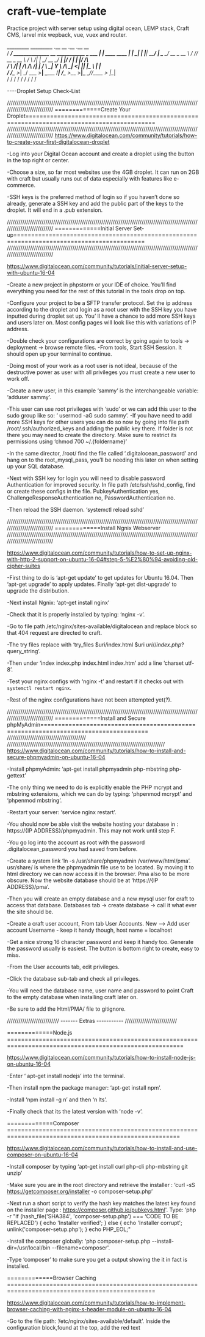 # craft-vue-template
Practice project with server setup using digital ocean, LEMP stack, Craft CMS, larvel mix wepback, vue, vuex and router.




  _________                                 _________ .__                   __   .__  .__          __   
 /   _____/ ______________  __ ___________  \_   ___ \|  |__   ____   ____ |  | _|  | |__| _______/  |_ 
 \_____  \_/ __ \_  __ \  \/ // __ \_  __ \ /    \  \/|  |  \_/ __ \_/ ___\|  |/ /  | |  |/  ___/\   __\
 /        \  ___/|  | \/\   /\  ___/|  | \/ \     \___|   Y  \  ___/\  \___|    <|  |_|  |\___ \  |  |  
/_______  /\___  >__|    \_/  \___  >__|     \______  /___|  /\___  >\___  >__|_ \____/__/____  > |__|  
        \/     \/                 \/                \/     \/     \/     \/     \/            \/        


----Droplet Setup Check-List


///////////////////////////////////////////////////////////////////////////////////////////////////////////////////////////
=============Create Your Droplet===========================================================================================
///////////////////////////////////////////////////////////////////////////////////////////////////////////////////////////
https://www.digitalocean.com/community/tutorials/how-to-create-your-first-digitalocean-droplet

  -Log into your Digital Ocean account and create a droplet using the button in the top right or center. 
  
  -Choose a size, so far most websites use the 4GB droplet. It can run on 2GB with craft but usually runs out of data especially with features like e-commerce. 
  
  -SSH keys is the preferred method of login so if you haven’t done so already, generate a SSH key and add the public part of the keys to the droplet. It will end in a .pub extension. 
  
 ///////////////////////////////////////////////////////////////////////////////////////////////////////////////////////////
=============Initial Server Set-up===========================================================================================
///////////////////////////////////////////////////////////////////////////////////////////////////////////////////////////

https://www.digitalocean.com/community/tutorials/initial-server-setup-with-ubuntu-16-04

  -Create a new project in phpstorm or your IDE of choice. You’ll find everything you need for the rest of this tutorial in the tools drop on top.
  
  -Configure your project to be a SFTP transfer protocol. Set the ip address according to the droplet and login as a root user with the SSH key you have inputted during droplet set up. You’ ll have a chance to add more SSH keys and users later on. Most config pages will look like this with variations of IP address. 
  
  -Double check your configurations are correct by going again to tools -> deployment -> browse remote files. 
  -From tools, Start SSH Session. It should open up your terminal to continue.
  
  -Doing most of your work as a root user is not ideal, because of the destructive power as user with all privileges you must create a new user to work off.
  
  -Create a new user, in this example ‘sammy’ is the interchangeable variable: ‘adduser sammy’.
  
  -This user can use root privileges with ‘sudo’ or we can add this user to the sudo group like so: ‘ usermod -aG sudo sammy’.
  -If you have need to add more SSH keys for other users you can do so now by going into file path /root/.ssh/authorized_keys and adding the public key there. If folder is not there you may need to create the directory. Make sure to restrict its permissions using ‘chmod 700 ~/.{foldername}’
  
  -In the same director, /root/ find the file called ‘.digitalocean_password’ and hang on to the root_mysql_pass, you’ll be needing this later on when setting up your SQL database. 
  
  -Next with SSH key for login you will need to disable password Authentication for improved security. In file path /etc/ssh/sshd_config, find or create these configs in the file. PubkeyAuthentication yes, ChallengeResponseAuthentication no, PasswordAuthentication no.
  
  -Then reload the SSH daemon. ‘systemctl reload sshd’
  
/////////////////////////////////////////////////////////////////////////////////////////////////////////////////////////// 
=============Install Ngnix Webserver
/////////////////////////////////////////////////////////////////////////////////////////////////////////////////////////// 

https://www.digitalocean.com/community/tutorials/how-to-set-up-nginx-with-http-2-support-on-ubuntu-16-04#step-5-%E2%80%94-avoiding-old-cipher-suites

  -First thing to do is ‘apt-get update’ to get updates for Ubuntu 16.04. Then ‘apt-get upgrade’ to apply updates. Finally ‘apt-get dist-upgrade’ to upgrade the distribution. 
  
  -Next install Ngnix: ‘apt-get install nginx’
  
  -Check that it is properly installed by typing: ‘nginx -v’.
  
  -Go to file path /etc/nginx/sites-available/digitalocean and replace block so that 404 request are directed to craft. 

  -The try files replace with ‘try_files $uri/index.html $uri $uri/ /index.php?$query_string’.
  
  -Then under ‘index index.php index.html index.htm’ add a line ‘charset utf-8’.
  
  -Test your nginx configs with ‘nginx -t’ and restart if it checks out with `systemctl restart nginx`.
  
  -Rest of the nginx configurations have not been attempted yet(?).
  
/////////////////////////////////////////////////////////////////////////////////////////////////////////////////////////// 
=============Install and Secure phpMyAdmin====================================================================================
///////////////////////////////////////// ////////////////////////////////////////////////////////////////////////////////// 
https://www.digitalocean.com/community/tutorials/how-to-install-and-secure-phpmyadmin-on-ubuntu-16-04

  -Install phpmyAdmin: ‘apt-get install phpmyadmin php-mbstring php-gettext’
  
  -The only thing we need to do is explicitly enable the PHP mcrypt and mbstring extensions, which we can do by typing: ‘phpenmod mcrypt’ and ‘phpenmod mbstring’. 
  
  -Restart your server: ‘service nginx restart’.  		
  
  -You should now be able visit the website hosting your database in : https://{IP ADDRESS}/phpmyadmin. This may not work until step F. 
  
  -You go log into the account as root with the password .digitalocean_password you had saved from before. 
  
  -Create a system link ‘ln -s /usr/share/phpmyadmin /var/www/html/pma’. usr/share/ is where the phpmyadmin file use to be located. By moving it to html directory we can now access it in the browser. Pma also to be more obscure. Now the website database should be at ‘https://{IP ADDRESS}/pma’.
  
  -Then you will create an empty database and a new mysql user for craft to access that database. Databases tab -> create database -> call it what ever the site should be.
  
  -Create a craft user account, From tab User Accounts. New --> Add user account 
  Username - keep it handy though, host name = localhost
  
  -Get a nice strong 16 character password and keep it handy too. Generate the password usually is easiest. The button is bottom right to create, easy to miss.
  
  -From the User accounts tab, edit privileges. 
  
  -Click the database sub-tab and check all privileges. 
  
  -You will need the database name, user name and password to point Craft to the empty database when installing craft later on. 
  
  -Be sure to add the Html/PMA/ file to gitignore. 
  
  
///////////////////////////
-------  Extras -----------
///////////////////////////

=============Node.js ========================================================================================================

https://www.digitalocean.com/community/tutorials/how-to-install-node-js-on-ubuntu-16-04		

  -Enter ‘	apt-get install nodejs’ into the terminal. 		
  
  -Then install npm the package manager: ‘apt-get install npm’.
  
  -Install ‘npm install -g  n’ and then 	‘n lts’.
  
  -Finally check that its the latest version with ‘node -v’.	

=============Composer =======================================================================================================

https://www.digitalocean.com/community/tutorials/how-to-install-and-use-composer-on-ubuntu-16-04

  -Install composer by typing ‘apt-get install curl php-cli php-mbstring git unzip’
  
  -Make sure you are in the root directory and retrieve the installer : ‘curl -sS https://getcomposer.org/installer -o composer-setup.php’
  
  -Next run a short script to verify the hash key matches the latest key found on the installer page : 
  https://composer.github.io/pubkeys.html'. Type: ‘php -r "if (hash_file('SHA384', 'composer-setup.php') === ‘CODE TO BE REPLACED') { echo 'Installer verified'; } else { echo 'Installer corrupt'; unlink('composer-setup.php'); } echo PHP_EOL;"
  
  -Install the composer globally: ‘php composer-setup.php --install-dir=/usr/local/bin --filename=composer'.	
  
  -Type ‘composer’ to make sure you get a output showing the it in fact is installed. 
  
=============Browser Caching ================================================================================================

https://www.digitalocean.com/community/tutorials/how-to-implement-browser-caching-with-nginx-s-header-module-on-ubuntu-16-04

  -Go to the file path: ‘/etc/nginx/sites-available/default’. Inside the configuration block,found at the top, add the red text
